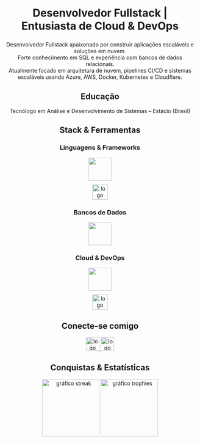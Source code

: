 <div align="center">
  
# Desenvolvedor Fullstack | Entusiasta de Cloud & DevOps
  
</div>

###

<div align="center" style="margin-bottom:20px;">
  <p align="center">
    Desenvolvedor Fullstack apaixonado por construir aplicações escaláveis e soluções em nuvem.<br/>
    Forte conhecimento em SQL e experiência com bancos de dados relacionais.<br/>
    Atualmente focado em arquitetura de nuvem, pipelines CI/CD e sistemas escaláveis usando Azure, AWS, Docker, Kubernetes e Cloudflare.
  </p>
</div>

###

<div align="center">
<h2 align="center">Educação</h2>
Tecnólogo em Análise e Desenvolvimento de Sistemas – Estácio (Brasil)
</div>

###

<h2 align="center">Stack & Ferramentas</h2>

<div align="center">
  <h3>Linguagens & Frameworks</h3>
  <img src="https://skillicons.dev/icons?i=cs,cpp,java,ts,js,react,nextjs,dotnet" height="60" />
  
  <div style="margin:10px 0;"> 
    <img src="https://img.shields.io/badge/Delphi-EE1F35?style=for-the-badge&logo=delphi&logoColor=white" height="40" alt="logo delphi" />
  </div>
</div>

<div align="center">
  <h3>Bancos de Dados</h3>
  <img src="https://skillicons.dev/icons?i=postgres,mysql,sqlite" height="60" />
</div>

<div align="center">
  <h3>Cloud & DevOps</h3>
  <img src="https://skillicons.dev/icons?i=git,githubactions,docker,kubernetes,terraform,azure,aws" height="60" />
  <div style="margin:10px 0;"> 
    <img src="https://img.shields.io/badge/Cloudflare-F38020?style=for-the-badge&logo=cloudflare&logoColor=white" height="40" alt="logo cloudflare" />
  </div>
</div>

###

<h2 align="center">Conecte-se comigo</h2>

<div align="center">
  <a href="https://www.linkedin.com/in/alysson-oliveira-286932271/" target="_blank">
    <img src="https://img.shields.io/static/v1?message=LinkedIn&logo=linkedin&label=&color=0077B5&logoColor=white&labelColor=&style=for-the-badge" height="35" alt="logo linkedin" />
  </a>
  <a href="https://github.com/alyssonoliverr" target="_blank">
    <img src="https://img.shields.io/static/v1?message=GitHub&logo=github&label=&color=181717&logoColor=white&labelColor=&style=for-the-badge" height="35" alt="logo github" />
  </a>
</div>

###

<h2 align="center">Conquistas & Estatísticas</h2>

<div align="center">
  <img src="https://streak-stats.demolab.com?user=alyssonoliverr&locale=pt&mode=daily&theme=dracula&hide_border=false&border_radius=5&order=3" height="150" alt="gráfico streak" />
  <img src="https://github-profile-trophy.vercel.app?username=alyssonoliverr&theme=dracula&column=-1&row=1&margin-w=8&margin-h=8&no-bg=false&no-frame=false&order=4" height="150" alt="gráfico trophies" />
</div>

###
